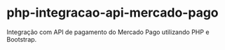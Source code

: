 # php-integracao-api-mercado-pago
Integração com API de pagamento do Mercado Pago utilizando PHP e Bootstrap.
